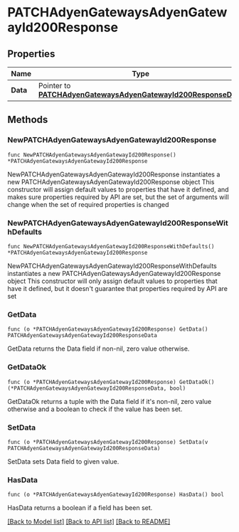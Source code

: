 # PATCHAdyenGatewaysAdyenGatewayId200Response

## Properties

Name | Type | Description | Notes
------------ | ------------- | ------------- | -------------
**Data** | Pointer to [**PATCHAdyenGatewaysAdyenGatewayId200ResponseData**](PATCHAdyenGatewaysAdyenGatewayId200ResponseData.md) |  | [optional] 

## Methods

### NewPATCHAdyenGatewaysAdyenGatewayId200Response

`func NewPATCHAdyenGatewaysAdyenGatewayId200Response() *PATCHAdyenGatewaysAdyenGatewayId200Response`

NewPATCHAdyenGatewaysAdyenGatewayId200Response instantiates a new PATCHAdyenGatewaysAdyenGatewayId200Response object
This constructor will assign default values to properties that have it defined,
and makes sure properties required by API are set, but the set of arguments
will change when the set of required properties is changed

### NewPATCHAdyenGatewaysAdyenGatewayId200ResponseWithDefaults

`func NewPATCHAdyenGatewaysAdyenGatewayId200ResponseWithDefaults() *PATCHAdyenGatewaysAdyenGatewayId200Response`

NewPATCHAdyenGatewaysAdyenGatewayId200ResponseWithDefaults instantiates a new PATCHAdyenGatewaysAdyenGatewayId200Response object
This constructor will only assign default values to properties that have it defined,
but it doesn't guarantee that properties required by API are set

### GetData

`func (o *PATCHAdyenGatewaysAdyenGatewayId200Response) GetData() PATCHAdyenGatewaysAdyenGatewayId200ResponseData`

GetData returns the Data field if non-nil, zero value otherwise.

### GetDataOk

`func (o *PATCHAdyenGatewaysAdyenGatewayId200Response) GetDataOk() (*PATCHAdyenGatewaysAdyenGatewayId200ResponseData, bool)`

GetDataOk returns a tuple with the Data field if it's non-nil, zero value otherwise
and a boolean to check if the value has been set.

### SetData

`func (o *PATCHAdyenGatewaysAdyenGatewayId200Response) SetData(v PATCHAdyenGatewaysAdyenGatewayId200ResponseData)`

SetData sets Data field to given value.

### HasData

`func (o *PATCHAdyenGatewaysAdyenGatewayId200Response) HasData() bool`

HasData returns a boolean if a field has been set.


[[Back to Model list]](../README.md#documentation-for-models) [[Back to API list]](../README.md#documentation-for-api-endpoints) [[Back to README]](../README.md)



